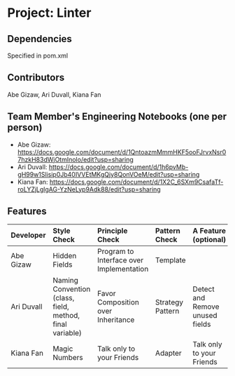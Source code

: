 # Project: Linter

## Dependencies
Specified in pom.xml

## Contributors
Abe Gizaw, Ari Duvall, Kiana Fan

## Team Member's Engineering Notebooks (one per person)
- Abe Gizaw: https://docs.google.com/document/d/1QntoazmMmmHKF5ooFJrvxNsr07hzkH83dWjOtmInolo/edit?usp=sharing
- Ari Duvall: https://docs.google.com/document/d/1h6pvMb-gH99w1Slisip0Jb40IVVEtMKgQjy8QonVOeM/edit?usp=sharing
- Kiana Fan: https://docs.google.com/document/d/1X2C_6SXm9CsafaTf-roLYZjLglgAG-YzNeLyp9Adk88/edit?usp=sharing

## Features


| Developer  | Style Check                                              | Principle Check                           | Pattern Check    | A Feature (optional)            |
|:-----------|:---------------------------------------------------------|:------------------------------------------|:-----------------|:--------------------------------|
| Abe Gizaw  | Hidden Fields                                            | Program to Interface over Implementation  | Template         |                                 |
| Ari Duvall | Naming Convention (class, field, method, final variable) | Favor Composition over Inheritance        | Strategy Pattern | Detect and Remove unused fields |
| Kiana Fan  | Magic Numbers                                            | Talk only to your Friends                 | Adapter          | Talk only to your Friends       |

